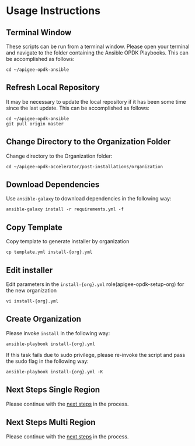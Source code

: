 # Usage Instructions

## Terminal Window
These scripts can be run from a terminal window. Please open your terminal and navigate to the folder
containing the Ansible OPDK Playbooks. This can be accomplished as follows: 

    cd ~/apigee-opdk-ansible

## Refresh Local Repository
It may be necessary to update the local repository if it has been some time since the last update.
This can be accomplished as follows: 

    cd ~/apigee-opdk-ansible
    git pull origin master

## Change Directory to the Organization Folder
Change directory to the Organization folder:

    cd ~/apigee-opdk-accelerator/post-installations/organization

## Download Dependencies
Use `ansible-galaxy` to download dependencies in the following way: 

    ansible-galaxy install -r requirements.yml -f

## Copy Template
Copy template to generate installer by organization

    cp template.yml install-{org}.yml
	
## Edit installer
Edit parameters in the `install-{org}.yml` role(apigee-opdk-setup-org) for the new organization

    vi install-{org}.yml

## Create Organization 

Please invoke `install` in the following way:
    
    ansible-playbook install-{org}.yml

If this task fails due to sudo privilege, please re-invoke the script and pass the sudo flag in the following way: 

    ansible-playbook install-{org}.yml -K
    

## Next Steps Single Region

Please continue with the [next steps](../../installations/single-region/README.md#quick-start-usage-overview) in the process.

## Next Steps Multi Region

Please continue with the [next steps](../../installations/multi-region/README.md#quick-start-usage-overview) in the process.